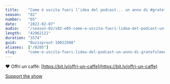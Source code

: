 ```yaml
---
title:    "Come é uscita fuori l’idea del podcast... un anno di #gratefulmonday... GRAZIE!! (e progetti futuri💫🤩a"
season:   "02"
number:   "05"
date:     "2022-02-07"
audio:    "/season-02/s02-e05-come-e-uscita-fuori-lidea-del-podcast-un-anno-di-gratefulmonday-grazie-e-progetti-futuria.mp3"
length:   "42962121"
duration: "3574"
guid:     "Buzzsprout-10022508"
aliases:  ["/0205"]
slug:     "come-e-uscita-fuori-lidea-del-podcast-un-anno-di-gratefulmonday-grazie-e-progetti-futuria"
---
```

❤️ Offri un caffè: [https://bit.ly/offri-un-caffe](https://bit.ly/offri-un-caffe)

[Support the show](https://bit.ly/offri-un-caffe)
                